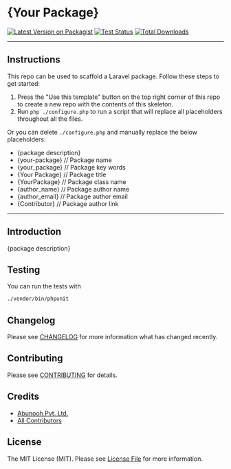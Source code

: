 # {Your Package}

[![Latest Version on Packagist](https://img.shields.io/packagist/v/abunooh/{your-package}.svg?style=flat-square)](https://packagist.org/packages/abunooh/{your-package})
[![Test Status](../../actions/workflows/run-tests.yml/badge.svg)](../../actions/workflows/run-tests.yml)
[![Total Downloads](https://img.shields.io/packagist/dt/abunooh/{your-package}.svg?style=flat-square)](https://packagist.org/packages/abunooh/{your-package})

---
## Instructions
This repo can be used to scaffold a Laravel package. Follow these steps to get started:
1. Press the "Use this template" button on the top right corner of this repo to create a new repo with the contents of this skeleton.
2. Run `php ./configure.php` to run a script that will replace all placeholders throughout all the files.

Or you can delete `./configure.php` and manually replace the below placeholders:
- {package description}
- {your-package} // Package name
- {your_package} // Package key words
- {Your Package} // Package title
- {YourPackage} // Package class name
- {author_name} // Package author name
- {author_email} // Package author email
- {Contributor} // Package author link
---

## Introduction
{package description}

## Testing

You can run the tests with

``` bash
./vendor/bin/phpunit
```

## Changelog

Please see [CHANGELOG](CHANGELOG.md) for more information what has changed recently.

## Contributing

Please see [CONTRIBUTING](CONTRIBUTING.md) for details.

## Credits

- [Abunooh Pvt. Ltd.](https://github.com/abunooh)
- [All Contributors](../../contributors)

## License

The MIT License (MIT). Please see [License File](LICENSE.md) for more information.
